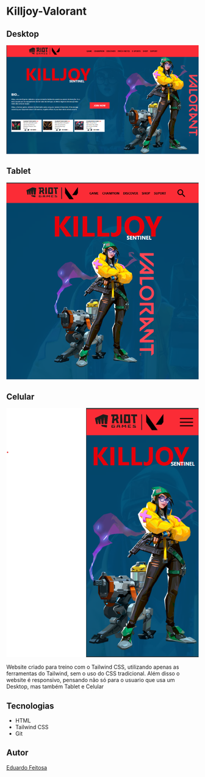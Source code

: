# Killjoy-Valorant

## Desktop
![](./img/preview-desktop.png)

## Tablet
![](./img/preview-tablet.png)

## Celular
![](./img/preview-celular.png)

Website criado para treino com o Tailwind CSS, utilizando apenas as ferramentas do Tailwind, sem o uso do CSS tradicional.
Além disso o website é responsivo, pensando não só para o usuario que usa um Desktop, mas também Tablet e Celular

## Tecnologias
* HTML
* Tailwind CSS
* Git

## Autor
[Eduardo Feitosa](https://www.linkedin.com/in/eduardo-batista-ab0910366/)